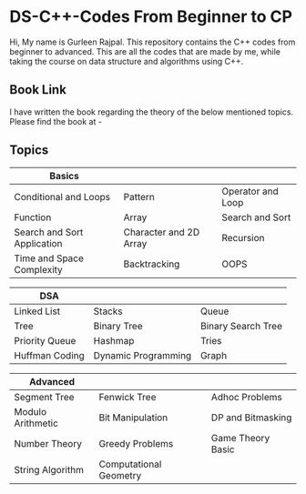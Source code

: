 # DS-C++-Codes From Beginner to CP
Hi, My name is Gurleen Rajpal. This repository contains the C++ codes from beginner to advanced. This are all the codes that are made by me, while taking the course on data structure and algorithms using C++. 

## Book Link
I have written the book regarding the theory of the below mentioned topics. Please find the book at - 

## Topics
| Basics |  |  |
| ------ | ----- | ------ |
| Conditional and Loops | Pattern | Operator and Loop |
| Function | Array | Search and Sort |
| Search and Sort Application | Character and 2D Array | Recursion |
| Time and Space Complexity | Backtracking | OOPS |

| DSA |  |  |
| ------ | ----- | ------ |
| Linked List | Stacks | Queue |
| Tree | Binary Tree | Binary Search Tree |
| Priority Queue | Hashmap | Tries |
| Huffman Coding | Dynamic Programming | Graph |

| Advanced |  |  |
| ------ | ----- | ------ |
| Segment Tree | Fenwick Tree | Adhoc Problems |
| Modulo Arithmetic | Bit Manipulation | DP and Bitmasking |
| Number Theory | Greedy Problems | Game Theory Basic |
| String Algorithm | Computational Geometry |  | 

